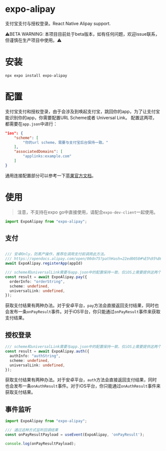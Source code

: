 # expo-alipay

支付宝支付与授权登录。React Native Alipay support.

⚠️BETA WARNING: 本项目目前处于beta版本，如有任何问题，欢迎issue联系，但谨慎在生产项目中使用。⚠️

# 安装

```shell
npx expo install expo-alipay
```

# 配置

支付宝支付和授权登录，由于会涉及到唤起支付宝，跳回你的app，为了让支付宝能识别你的app，你需要配置URL Scheme或者 Universal Link。
配置这两项，都需要在`app.json`中进行：

```json
"ios": {
    "scheme": [
        "你的url scheme，需要与支付宝后台保持一致。"
    ],
    "associatedDomains": [
        "applinks:example.com"
    ]
}
```

通用连接配置部分可以参考一下[苹果官方文档](https://developer.apple.com/documentation/xcode/supporting-associated-domains)。

# 使用

> 注意，不支持在expo go中直接使用，请配合`expo-dev-client`一起使用。

```ts
import ExpoAlipay from "expo-alipay";
```

## 支付

```ts

/// 安卓Only，防黑产操作，推荐在调用支付前调用此方法。
/// https://opendocs.alipay.com/open/00dn75?pathHash=22ed0058#%E5%95%86%E6%88%B7appId%E6%B3%A8%E5%86%8C
await ExpoAlipay.registerApp(appId)

/// scheme和universalLink需要与app.json中的配置保持一致，仅iOS上需要提供这两个字段。
const result = await ExpoAlipay.pay({
  orderInfo: "orderString",
  scheme: undefined,
  universalLink: undefined,
});
```

获取支付结果有两种办法。对于安卓平台，`pay`方法会直接返回支付结果，同时也会发布一条`onPayResult`事件。对于iOS平台，你只能通过`onPayResult`事件来获取支付结果。

## 授权登录

```ts
/// scheme和universalLink需要与app.json中的配置保持一致，仅iOS上需要提供这两个字段。
const result = await ExpoAlipay.auth({
  authInfo: "authString",
  scheme: undefined,
  universalLink: undefined,
});
```

获取支付结果有两种办法。对于安卓平台，`auth`方法会直接返回支付结果，同时也会发布一条`onAuthResult`事件。对于iOS平台，你只能通过`onAuthResult`事件来获取支付结果。

## 事件监听

```ts
import ExpoAlipay from "expo-alipay";

/// 通过这种方式监听回调结果
const onPayResultPayload = useEvent(ExpoAlipay, 'onPayResult');

console.log(onPayResultPayload);
```

